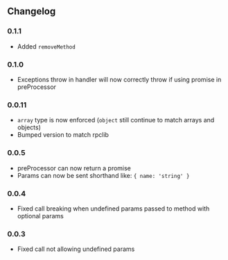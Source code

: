 ## Changelog ##

### 0.1.1 ###
* Added `removeMethod`

### 0.1.0 ###
* Exceptions throw in handler will now correctly throw if using promise in preProcessor

### 0.0.11 ###
* `array` type is now enforced (`object` still continue to match arrays and objects)
* Bumped version to match rpclib

### 0.0.5 ###
* preProcessor can now return a promise
* Params can now be sent shorthand like: `{ name: 'string' }`

### 0.0.4 ###
* Fixed call breaking when undefined params passed to method with optional params

### 0.0.3 ###
* Fixed call not allowing undefined params
